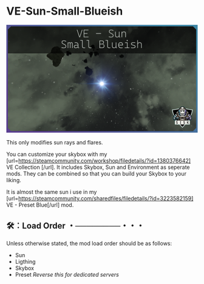 # VE-Sun-Small-Blueish

![Example Screenshot](Mod/thumb.png)

This only modifies sun rays and flares.

You can customize your skybox with my [url=https://steamcommunity.com/workshop/filedetails/?id=1380376642] VE Collection [/url].
It includes Skybox, Sun and Environment as seperate mods. They can be combined so that you can build your Skybox to your liking.

It is almost the same sun i use in my [url=https://steamcommunity.com/sharedfiles/filedetails/?id=3223582159] VE - Preset Blue[/url] mod.

## 🛠︰Load Order ・────────・・・
Unless otherwise stated, the mod load order should be as follows:

* Sun
* Ligthing
* Skybox
* Preset
*Reverse this for dedicated servers*